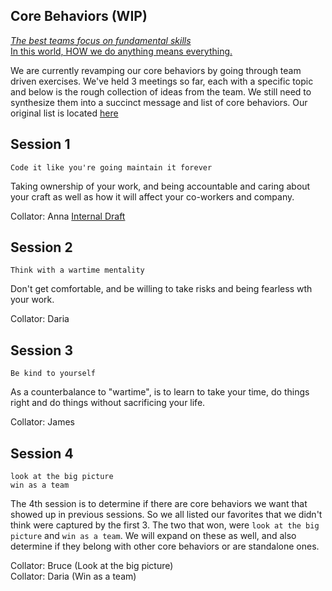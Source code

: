 ## Core Behaviors (WIP)

[_The best teams focus on fundamental skills_](https://medium.com/swlh/leaders-be-the-dumbest-in-the-room-777060a38d86)    
[In this world, HOW we do anything means everything.](https://www.howistheanswer.com/how/)

We are currently revamping our core behaviors by going through team driven exercises.  We've held 3 meetings so far, each with a specific topic and below is the rough collection of ideas from the team.  We still need to synthesize them into a succinct message and list of core behaviors.  Our original list is located [here](original.md)

## Session 1

`Code it like you're going maintain it forever`

Taking ownership of your work, and being accountable and caring about your craft as well as how it will affect your co-workers and company.

Collator: Anna
[Internal Draft](https://docs.google.com/document/d/1Xbro5rCKWRzsaeGBA2bD0a4wQSVRk2B5PgeM4nh6j44/edit)

## Session 2

`Think with a wartime mentality`

Don't get comfortable, and be willing to take risks and being fearless wth your work.

Collator: Daria

## Session 3

`Be kind to yourself`

As a counterbalance to "wartime", is to learn to take your time, do things right and do things without sacrificing your life.

Collator: James

## Session 4

`look at the big picture`   
`win as a team`

The 4th session is to determine if there are core behaviors we want that showed up in previous sessions.  So we all listed our favorites that we didn't think were captured by the first 3.  The two that won, were `look at the big picture` and `win as a team`.  We will expand on these as well, and also determine if they belong with other core behaviors or are standalone ones.

Collator: Bruce (Look at the big picture)    
Collator: Daria (Win as a team)

